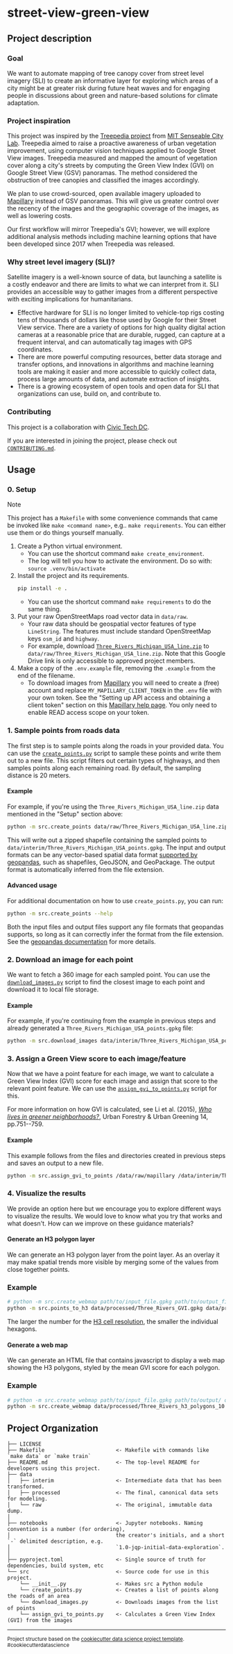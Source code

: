 # street-view-green-view

## Project description

### Goal

We want to automate mapping of tree canopy cover from street level imagery (SLI) to create an informative layer for exploring which areas of a city might be at greater risk during future heat waves and for engaging people in discussions about green and nature-based solutions for climate adaptation. 

### Project inspiration

This project was inspired by the [Treepedia project](https://github.com/mittrees/Treepedia_Public) from [MIT Senseable City Lab](https://senseable.mit.edu/). Treepedia aimed to raise a proactive awareness of urban vegetation improvement, using computer vision techniques applied to Google Street View images. Treepedia measured and mapped the amount of vegetation cover along a city's streets by computing the Green View Index (GVI) on Google Street View (GSV) panoramas. The method considered the obstruction of tree canopies and classified the images accordingly.

We plan to use crowd-sourced, open available imagery uploaded to [Mapillary](https://www.mapillary.com/) instead of GSV panoramas. This will give us greater control over the recency of the images and the geographic coverage of the images, as well as lowering costs. 

Our first workflow will mirror Treepedia's GVI; however, we will explore additional analysis methods including machine learning options that have been developed since 2017 when Treepedia was released.

### Why street level imagery (SLI)?

Satellite imagery is a well-known source of data, but launching a satellite is a costly endeavor and there are limits to what we can interpret from it. SLI provides an accessible way to gather images from a different perspective with exciting implications for humanitarians. 
- Effective hardware for SLI is no longer limited to vehicle-top rigs costing tens of thousands of dollars like those used by Google for their Street View service. There are a variety of options for high quality digital action cameras at a reasonable price that are durable, rugged, can capture at a frequent interval, and can automatically tag images with GPS coordinates. 
- There are more powerful computing resources, better data storage and transfer options, and innovations in algorithms and machine learning tools are making it easier and more accessible to quickly collect data, process large amounts of data, and automate extraction of insights. 
- There is a growing ecosystem of open tools and open data for SLI that organizations can use, build on, and contribute to.

### Contributing

This project is a collaboration with [Civic Tech DC](https://civictechdc.org/).

If you are interested in joining the project, please check out [`CONTRIBUTING.md`](CONTRIBUTING.md).

## Usage

### 0. Setup

> [!NOTE]
> This project has a `Makefile` with some convenience commands that came be invoked like `make <command name>`, e.g.. `make requirements`. You can either use them or do things yourself manually.

1. Create a Python virtual environment.
     - You can use the shortcut command `make create_environment`.
     - The log will tell you how to activate the environment. Do so with: `source .venv/bin/activate`
2. Install the project and its requirements.
    ```bash
    pip install -e .
    ```
    - You can use the shortcut command `make requirements` to do the same thing.
3. Put your raw OpenStreetMaps road vector data in `data/raw`.
    - Your raw data should be geospatial vector features of type `LineString`. The features must include standard OpenStreetMap keys `osm_id` and `highway`.
    - For example, download [`Three_Rivers_Michigan_USA_line.zip`](https://drive.google.com/file/d/1fpI4I5KP2WyVD5PeytW_hoXZswOt0dwA/view?usp=drive_link) to `data/raw/Three_Rivers_Michigan_USA_line.zip`. Note that this Google Drive link is only accessible to approved project members.
4. Make a copy of the `.env.example` file, removing the `.example` from the end of the filename.
    - To download images from [Mapillary](https://www.mapillary.com/) you will need to create a (free) account and replace `MY_MAPILLARY_CLIENT_TOKEN` in the `.env` file with your own token. See the "Setting up API access and obtaining a client token" section on this [Mapillary help page](https://help.mapillary.com/hc/en-us/articles/360010234680-Accessing-imagery-and-data-through-the-Mapillary-API). You only need to enable READ access scope on your token.

### 1. Sample points from roads data

The first step is to sample points along the roads in your provided data. You can use the [`create_points.py`](./src/create_points.py) script to sample these points and write them out to a new file. This script filters out certain types of highways, and then samples points along each remaining road. By default, the sampling distance is 20 meters.

#### Example

For example, if you're using the `Three_Rivers_Michigan_USA_line.zip` data mentioned in the "Setup" section above:

```bash
python -m src.create_points data/raw/Three_Rivers_Michigan_USA_line.zip data/interim/Three_Rivers_Michigan_USA_points.gpkg
```

This will write out a zipped shapefile containing the sampled points to `data/interim/Three_Rivers_Michigan_USA_points.gpkg`. The input and output formats can be any vector-based spatial data format [supported by geopandas](https://geopandas.org/en/stable/docs/user_guide/io.html), such as shapefiles, GeoJSON, and GeoPackage. The output format is automatically inferred from the file extension.

#### Advanced usage

For additional documentation on how to use `create_points.py`, you can run:

```bash
python -m src.create_points --help
```

Both the input files and output files support any file formats that geopandas supports, so long as it can correctly infer the format from the file extension. See the [geopandas documentation](https://geopandas.org/en/stable/docs/user_guide/io.html) for more details.

### 2. Download an image for each point

We want to fetch a 360 image for each sampled point. You can use the [`download_images.py`](./src/download_images.py) script to find the closest image to each point and download it to local file storage.

#### Example

For example, if you're continuing from the example in previous steps and already generated a `Three_Rivers_Michigan_USA_points.gpkg` file:

```bash
python -m src.download_images data/interim/Three_Rivers_Michigan_USA_points.gpkg data/raw/mapillary
```

### 3. Assign a Green View score to each image/feature

Now that we have a point feature for each image, we want to calculate a Green View 
Index (GVI) score for each image and assign that score to the relevant point feature. 
We can use the [`assign_gvi_to_points.py`]('./src/assign_gvi_to_points.py') script 
for this. 

For more information on how GVI is calculated, see Li et al. (2015), 
[_Who lives in greener neighborhoods?_](https://doi.org/10.1016/j.ufug.2015.07.006), 
Urban Forestry & Urban Greening 14, pp.751--759.

#### Example

This example follows from the files and directories created in previous steps and 
saves an output to a new file. 

```bash
python -m src.assign_gvi_to_points /data/raw/mapillary /data/interim/Three_Rivers_Michigan_USA_points.gpkg /data/processed/Three_Rivers_GVI.gpkg
```

### 4. Visualize the results

We provide an option here but we encourage you to explore different ways to visualize the results. We would love to know what you try that works and what doesn't. How can we improve on these guidance materials?

#### Generate an H3 polygon layer

We can generate an H3 polygon layer from the point layer. As an overlay it may make spatial trends more visible by merging some of the values from close together points. 

### Example

```bash
# python -m src.create_webmap path/to/input_file.gpkg path/to/output_file.gpkg cell_resolution 
python -m src.points_to_h3 data/processed/Three_Rivers_GVI.gpkg data/processed/Three_Rivers_h3_polygons_10.gpkg 10
```

The larger the number for the [H3 cell resolution](https://h3geo.org/docs/core-library/restable/), the smaller the individual hexagons. 

#### Generate a web map

We can generate an HTML file that contains javascript to display a web map showing the H3 polygons, styled by the mean GVI score for each polygon.

### Example

```bash
# python -m src.create_webmap path/to/input_file.gpkg path/to/output/ output_file.html default_zoom_for_webmap 
python -m src.create_webmap data/processed/Three_Rivers_h3_polygons_10.gpkg /output Three_Rivers_gvi_webmap.html 10
```


## Project Organization

    ├── LICENSE
    ├── Makefile                       <- Makefile with commands like `make data` or `make train`
    ├── README.md                      <- The top-level README for developers using this project.
    ├── data
    │   ├── interim                    <- Intermediate data that has been transformed.
    │   ├── processed                  <- The final, canonical data sets for modeling.
    │   └── raw                        <- The original, immutable data dump.
    │
    ├── notebooks                      <- Jupyter notebooks. Naming convention is a number (for ordering),
    │                                  the creator's initials, and a short `-` delimited description, e.g.
    │                                  `1.0-jqp-initial-data-exploration`.
    │
    ├── pyproject.toml                 <- Single source of truth for dependencies, build system, etc
    └── src                            <- Source code for use in this project.
        └── __init__.py                <- Makes src a Python module
        └── create_points.py           <- Creates a list of points along the roads of an area
        └── download_images.py         <- Downloads images from the list of points
        └── assign_gvi_to_points.py    <- Calculates a Green View Index (GVI) from the images

--------

<p><small>Project structure based on the <a target="_blank" href="https://drivendata.github.io/cookiecutter-data-science/">cookiecutter data science project template</a>. #cookiecutterdatascience</small></p>
